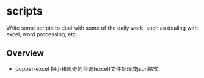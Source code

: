 # scripts
Write some scripts to deal with some of the daily work, such as dealing with excel, word processing, etc.


## Overview

* pupper-excel 把小猪佩奇的台词(excel)文件处理成json格式
